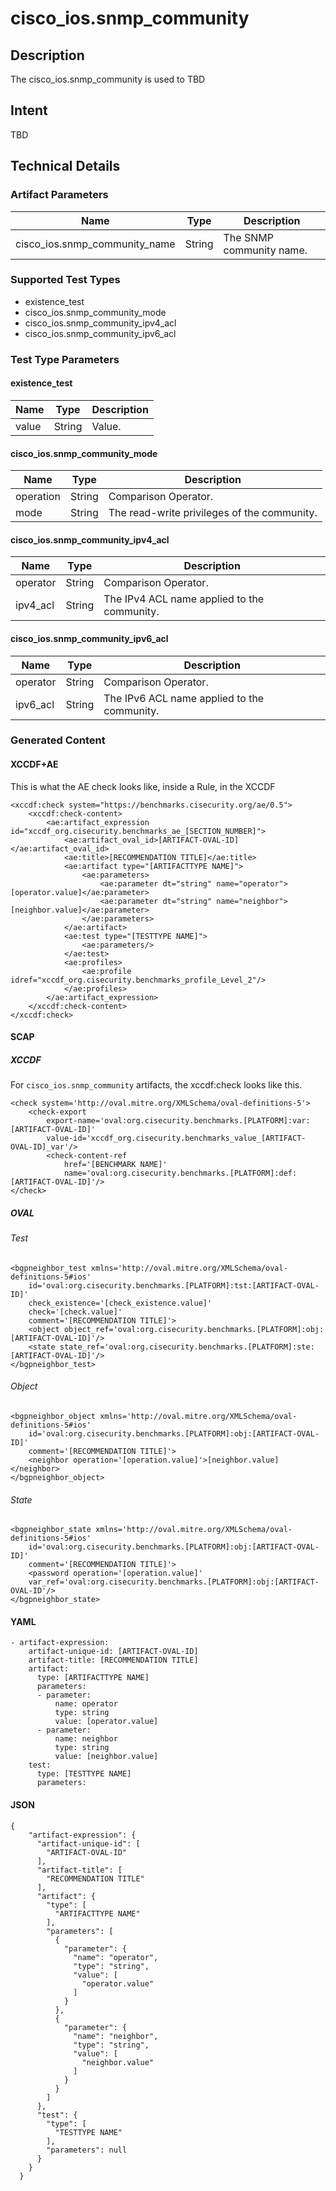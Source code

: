 # cisco_ios.snmp_community

## Description
The cisco_ios.snmp_community is used to TBD

## Intent
TBD

## Technical Details
### Artifact Parameters
| Name                  |Type    | Description |
| ----------------------|--------| ----------- |
| cisco_ios.snmp_community_name | String | The SNMP community name. |

### Supported Test Types
- existence_test
- cisco_ios.snmp_community_mode
- cisco_ios.snmp_community_ipv4_acl
- cisco_ios.snmp_community_ipv6_acl

### Test Type Parameters
#### existence_test
| Name                  |Type    | Description |
| ----------------------|--------| ----------- |
| value | String | Value. |

#### cisco_ios.snmp_community_mode
| Name                  |Type    | Description |
| ----------------------|--------| ----------- |
| operation | String | Comparison Operator. |
| mode | String | The read-write privileges of the community. |

#### cisco_ios.snmp_community_ipv4_acl
| Name                  |Type    | Description |
| ----------------------|--------| ----------- |
| operator | String | Comparison Operator. |
| ipv4_acl | String | The IPv4 ACL name applied to the community. |

#### cisco_ios.snmp_community_ipv6_acl
| Name                  |Type    | Description |
| ----------------------|--------| ----------- |
| operator | String | Comparison Operator. |
| ipv6_acl | String | The IPv6 ACL name applied to the community. |

   

### Generated Content
#### XCCDF+AE
This is what the AE check looks like, inside a Rule, in the XCCDF

```
<xccdf:check system="https://benchmarks.cisecurity.org/ae/0.5">
    <xccdf:check-content>
        <ae:artifact_expression id="xccdf_org.cisecurity.benchmarks_ae_[SECTION_NUMBER]">
            <ae:artifact_oval_id>[ARTIFACT-OVAL-ID]</ae:artifact_oval_id>
            <ae:title>[RECOMMENDATION TITLE]</ae:title>
            <ae:artifact type="[ARTIFACTTYPE NAME]">
                <ae:parameters>
                    <ae:parameter dt="string" name="operator">[operator.value]</ae:parameter>
                    <ae:parameter dt="string" name="neighbor">[neighbor.value]</ae:parameter>
                </ae:parameters>
            </ae:artifact>
            <ae:test type="[TESTTYPE NAME]">
                <ae:parameters/>
            </ae:test>
            <ae:profiles>
                <ae:profile idref="xccdf_org.cisecurity.benchmarks_profile_Level_2"/>
            </ae:profiles>
        </ae:artifact_expression>
    </xccdf:check-content>
</xccdf:check>
```

#### SCAP
##### XCCDF
For `cisco_ios.snmp_community` artifacts, the xccdf:check looks like this. 

```
<check system='http://oval.mitre.org/XMLSchema/oval-definitions-5'>            
    <check-export 
        export-name='oval:org.cisecurity.benchmarks.[PLATFORM]:var:[ARTIFACT-OVAL-ID]' 
        value-id='xccdf_org.cisecurity.benchmarks_value_[ARTIFACT-OVAL-ID]_var'/>
        <check-content-ref 
            href='[BENCHMARK NAME]' 
            name='oval:org.cisecurity.benchmarks.[PLATFORM]:def:[ARTIFACT-OVAL-ID]'/>
</check>
```

##### OVAL
###### Test

```
<bgpneighbor_test xmlns='http://oval.mitre.org/XMLSchema/oval-definitions-5#ios' 
    id='oval:org.cisecurity.benchmarks.[PLATFORM]:tst:[ARTIFACT-OVAL-ID]'
    check_existence='[check_existence.value]' 
    check='[check.value]' 
    comment='[RECOMMENDATION TITLE]'>
    <object object_ref='oval:org.cisecurity.benchmarks.[PLATFORM]:obj:[ARTIFACT-OVAL-ID]'/>
    <state state_ref='oval:org.cisecurity.benchmarks.[PLATFORM]:ste:[ARTIFACT-OVAL-ID]'/>
</bgpneighbor_test>
```

###### Object

```
<bgpneighbor_object xmlns='http://oval.mitre.org/XMLSchema/oval-definitions-5#ios' 
    id='oval:org.cisecurity.benchmarks.[PLATFORM]:obj:[ARTIFACT-OVAL-ID]'
    comment='[RECOMMENDATION TITLE]'>
    <neighbor operation='[operation.value]'>[neighbor.value]</neighbor>
</bgpneighbor_object>
```
###### State

```
<bgpneighbor_state xmlns='http://oval.mitre.org/XMLSchema/oval-definitions-5#ios' 
    id='oval:org.cisecurity.benchmarks.[PLATFORM]:obj:[ARTIFACT-OVAL-ID]'
    comment='[RECOMMENDATION TITLE]'>
    <password operation='[operation.value]' 
    var_ref='oval:org.cisecurity.benchmarks.[PLATFORM]:obj:[ARTIFACT-OVAL-ID'/>
</bgpneighbor_state>
```

#### YAML

```
- artifact-expression:
    artifact-unique-id: [ARTIFACT-OVAL-ID]
    artifact-title: [RECOMMENDATION TITLE]
    artifact:
      type: [ARTIFACTTYPE NAME]
      parameters:
      - parameter: 
          name: operator
          type: string
          value: [operator.value]
      - parameter: 
          name: neighbor
          type: string
          value: [neighbor.value]
    test:
      type: [TESTTYPE NAME]
      parameters:   
```

#### JSON

```
{
    "artifact-expression": {
      "artifact-unique-id": [
        "ARTIFACT-OVAL-ID"
      ],
      "artifact-title": [
        "RECOMMENDATION TITLE"
      ],
      "artifact": {
        "type": [
          "ARTIFACTTYPE NAME"
        ],
        "parameters": [
          {
            "parameter": {
              "name": "operator",
              "type": "string",
              "value": [
                "operator.value"
              ]
            }
          },
          {
            "parameter": {
              "name": "neighbor",
              "type": "string",
              "value": [
                "neighbor.value"
              ]
            }
          }
        ]
      },
      "test": {
        "type": [
          "TESTTYPE NAME"
        ],
        "parameters": null
      }
    }
  }
``` 